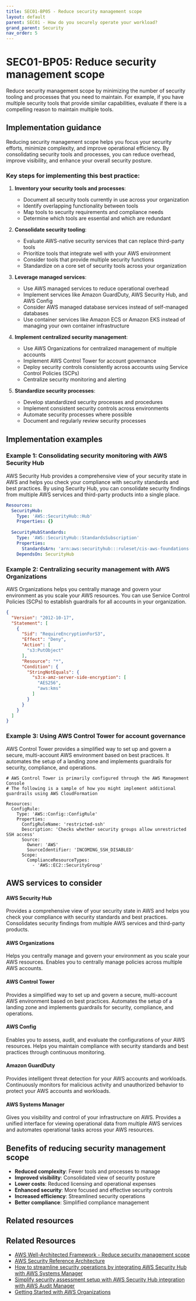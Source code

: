 ```yaml
---
title: SEC01-BP05 - Reduce security management scope
layout: default
parent: SEC01 - How do you securely operate your workload?
grand_parent: Security
nav_order: 5
---
```


<div class="pillar-header">
  <h1>SEC01-BP05: Reduce security management scope</h1>
  <p>Reduce security management scope by minimizing the number of security tooling and processes that you need to maintain. For example, if you have multiple security tools that provide similar capabilities, evaluate if there is a compelling reason to maintain multiple tools.</p>
</div>

## Implementation guidance

Reducing security management scope helps you focus your security efforts, minimize complexity, and improve operational efficiency. By consolidating security tools and processes, you can reduce overhead, improve visibility, and enhance your overall security posture.

### Key steps for implementing this best practice:

1. **Inventory your security tools and processes**:
   - Document all security tools currently in use across your organization
   - Identify overlapping functionality between tools
   - Map tools to security requirements and compliance needs
   - Determine which tools are essential and which are redundant

2. **Consolidate security tooling**:
   - Evaluate AWS-native security services that can replace third-party tools
   - Prioritize tools that integrate well with your AWS environment
   - Consider tools that provide multiple security functions
   - Standardize on a core set of security tools across your organization

3. **Leverage managed services**:
   - Use AWS managed services to reduce operational overhead
   - Implement services like Amazon GuardDuty, AWS Security Hub, and AWS Config
   - Consider AWS managed database services instead of self-managed databases
   - Use container services like Amazon ECS or Amazon EKS instead of managing your own container infrastructure

4. **Implement centralized security management**:
   - Use AWS Organizations for centralized management of multiple accounts
   - Implement AWS Control Tower for account governance
   - Deploy security controls consistently across accounts using Service Control Policies (SCPs)
   - Centralize security monitoring and alerting

5. **Standardize security processes**:
   - Develop standardized security processes and procedures
   - Implement consistent security controls across environments
   - Automate security processes where possible
   - Document and regularly review security processes

## Implementation examples

### Example 1: Consolidating security monitoring with AWS Security Hub

AWS Security Hub provides a comprehensive view of your security state in AWS and helps you check your compliance with security standards and best practices. By using Security Hub, you can consolidate security findings from multiple AWS services and third-party products into a single place.

```yaml
Resources:
  SecurityHub:
    Type: 'AWS::SecurityHub::Hub'
    Properties: {}
  
  SecurityHubStandards:
    Type: 'AWS::SecurityHub::StandardsSubscription'
    Properties:
      StandardsArn: 'arn:aws:securityhub:::ruleset/cis-aws-foundations-benchmark/v/1.2.0'
    DependsOn: SecurityHub
```

### Example 2: Centralizing security management with AWS Organizations

AWS Organizations helps you centrally manage and govern your environment as you scale your AWS resources. You can use Service Control Policies (SCPs) to establish guardrails for all accounts in your organization.

```json
{
  "Version": "2012-10-17",
  "Statement": [
    {
      "Sid": "RequireEncryptionForS3",
      "Effect": "Deny",
      "Action": [
        "s3:PutObject"
      ],
      "Resource": "*",
      "Condition": {
        "StringNotEquals": {
          "s3:x-amz-server-side-encryption": [
            "AES256",
            "aws:kms"
          ]
        }
      }
    }
  ]
}
```

### Example 3: Using AWS Control Tower for account governance

AWS Control Tower provides a simplified way to set up and govern a secure, multi-account AWS environment based on best practices. It automates the setup of a landing zone and implements guardrails for security, compliance, and operations.

```
# AWS Control Tower is primarily configured through the AWS Management Console
# The following is a sample of how you might implement additional guardrails using AWS CloudFormation

Resources:
  ConfigRule:
    Type: 'AWS::Config::ConfigRule'
    Properties:
      ConfigRuleName: 'restricted-ssh'
      Description: 'Checks whether security groups allow unrestricted SSH access'
      Source:
        Owner: 'AWS'
        SourceIdentifier: 'INCOMING_SSH_DISABLED'
      Scope:
        ComplianceResourceTypes:
          - 'AWS::EC2::SecurityGroup'
```

## AWS services to consider

<div class="aws-service">
  <div class="aws-service-content">
    <h4>AWS Security Hub</h4>
    <p>Provides a comprehensive view of your security state in AWS and helps you check your compliance with security standards and best practices. Consolidates security findings from multiple AWS services and third-party products.</p>
  </div>
</div>

<div class="aws-service">
  <div class="aws-service-content">
    <h4>AWS Organizations</h4>
    <p>Helps you centrally manage and govern your environment as you scale your AWS resources. Enables you to centrally manage policies across multiple AWS accounts.</p>
  </div>
</div>

<div class="aws-service">
  <div class="aws-service-content">
    <h4>AWS Control Tower</h4>
    <p>Provides a simplified way to set up and govern a secure, multi-account AWS environment based on best practices. Automates the setup of a landing zone and implements guardrails for security, compliance, and operations.</p>
  </div>
</div>

<div class="aws-service">
  <div class="aws-service-content">
    <h4>AWS Config</h4>
    <p>Enables you to assess, audit, and evaluate the configurations of your AWS resources. Helps you maintain compliance with security standards and best practices through continuous monitoring.</p>
  </div>
</div>

<div class="aws-service">
  <div class="aws-service-content">
    <h4>Amazon GuardDuty</h4>
    <p>Provides intelligent threat detection for your AWS accounts and workloads. Continuously monitors for malicious activity and unauthorized behavior to protect your AWS accounts and workloads.</p>
  </div>
</div>

<div class="aws-service">
  <div class="aws-service-content">
    <h4>AWS Systems Manager</h4>
    <p>Gives you visibility and control of your infrastructure on AWS. Provides a unified interface for viewing operational data from multiple AWS services and automates operational tasks across your AWS resources.</p>
  </div>
</div>

## Benefits of reducing security management scope

- **Reduced complexity**: Fewer tools and processes to manage
- **Improved visibility**: Consolidated view of security posture
- **Lower costs**: Reduced licensing and operational expenses
- **Enhanced security**: More focused and effective security controls
- **Increased efficiency**: Streamlined security operations
- **Better compliance**: Simplified compliance management

## Related resources

<div class="related-resources">
  <h2>Related Resources</h2>
  <ul>
    <li><a href="https://docs.aws.amazon.com/wellarchitected/latest/framework/sec_securely_operate_reduce_management_scope.html">AWS Well-Architected Framework - Reduce security management scope</a></li>
    <li><a href="https://docs.aws.amazon.com/prescriptive-guidance/latest/security-reference-architecture/welcome.html">AWS Security Reference Architecture</a></li>
    <li><a href="https://aws.amazon.com/blogs/security/how-to-streamline-security-operations-by-integrating-aws-security-hub-with-aws-systems-manager/">How to streamline security operations by integrating AWS Security Hub with AWS Systems Manager</a></li>
    <li><a href="https://aws.amazon.com/blogs/security/simplify-security-assessment-setup-with-aws-security-hub-integration-with-aws-audit-manager/">Simplify security assessment setup with AWS Security Hub integration with AWS Audit Manager</a></li>
    <li><a href="https://aws.amazon.com/organizations/getting-started/">Getting Started with AWS Organizations</a></li>
  </ul>
</div>
